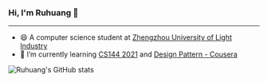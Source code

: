 ### Hi, I'm Ruhuang 👋

---

- 😄 A computer science student at [Zhengzhou University of Light Industry](http://www.zzuli.edu.cn/)
- 🌱 I’m currently learning [CS144 2021](https://cs144.github.io/) and [Design Pattern - Cousera](https://www.coursera.org/learn/design-patterns/home/welcome)

![Ruhuang's GitHub stats](https://github-readme-stats.vercel.app/api?username=ruhuang2001&count_private=true&hide_title=true&show_icons=true&theme=vue)

